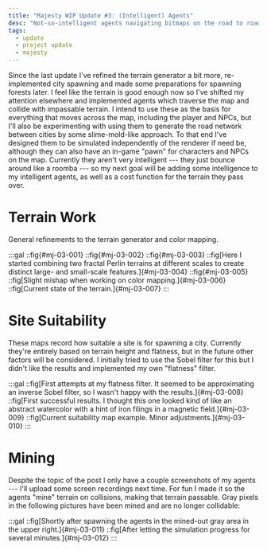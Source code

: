 ```yaml
---
title: "Majesty WIP Update #3: (Intelligent) Agents"
desc: "Not-so-intelligent agents navigating bitmaps on the road to roads."
tags:
  - update
  - project update
  - majesty
---
```


Since the last update I've refined the terrain generator a bit more,
re-implemented city spawning and made some preparations for spawning forests
later. I feel like the terrain is good enough now so I've shifted my attention
elsewhere and implemented agents which traverse the map and collide with
impassable terrain. I intend to use these as the basis for everything that moves
across the map, including the player and NPCs, but I'll also be experimenting
with using them to generate the road network between cities by some
slime-mold-like approach. To that end I've designed them to be simulated
independently of the renderer if need be, although they can also have an in-game
"pawn" for characters and NPCs on the map. Currently they aren't very
intelligent --- they just bounce around like a roomba --- so my next goal will
be adding some intelligence to my intelligent agents, as well as a cost function
for the terrain they pass over.

# Terrain Work

General refinements to the terrain generator and color mapping.

:::gal
::fig{#mj-03-001}
::fig{#mj-03-002}
::fig{#mj-03-003}
::fig[Here I started combining two fractal Perlin terrains at different scales to create distinct large- and small-scale features.]{#mj-03-004}
::fig{#mj-03-005}
::fig[Slight mishap when working on color mapping.]{#mj-03-006}
::fig[Current state of the terrain.]{#mj-03-007}
:::

# Site Suitability

These maps record how suitable a site is for spawning a city. Currently they're
entirely based on terrain height and flatness, but in the future other factors
will be considered. I initially tried to use the Sobel filter for this but I
didn't like the results and implemented my own "flatness" filter.

:::gal
::fig[First attempts at my flatness filter. It seemed to be approximating an inverse Sobel filter, so I wasn't happy with the results.]{#mj-03-008}
::fig[First successful results. I thought this one looked kind of like an abstract watercolor with a hint of iron filings in a magnetic field.]{#mj-03-009}
::fig[Current suitability map example. Minor adjustments.]{#mj-03-010}
:::

# Mining

Despite the topic of the post I only have a couple screenshots of my agents --- I'll upload some screen recordings next time. For fun I made it so the agents "mine" terrain on collisions, making that terrain passable. Gray pixels in the following pictures have been mined and are no longer collidable:

:::gal
::fig[Shortly after spawning the agents in the mined-out gray area in the upper right.]{#mj-03-011}
::fig[After letting the simulation progress for several minutes.]{#mj-03-012}
:::
